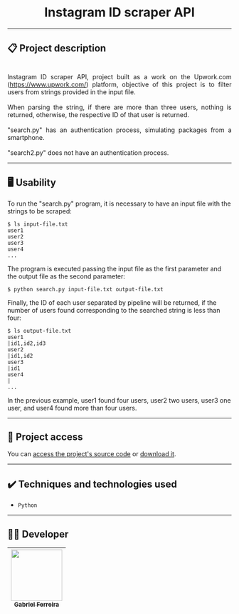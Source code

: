 <h1 align="center">Instagram ID scraper API</h1>

<hr>

## 📋 Project description

<p align="justify">
  <br>
  Instagram ID scraper API, project built as a work on the Upwork.com (<a href='https://www.upwork.com/'>https://www.upwork.com/</a>) platform, objective of this project is to filter users from strings provided in the input file. <br>
  <br>
When parsing the string, if there are more than three users, nothing is returned, otherwise, the respective ID of that user is returned.<br>
  <br>
"search.py" has an authentication process, simulating packages from a smartphone.<br>
  <br>
"search2.py" does not have an authentication process.<br>
</p>

<hr>


## 🖥️ Usability

<!--sec data-title="Prompt: OS X and Linux" data-id="OSX_Linux_prompt" data-collapse=true ces-->

To run the "search.py" program, it is necessary to have an input file with the strings to be scraped: <br>

    $ ls input-file.txt 
    user1
    user2
    user3
    user4
    ...

The program is executed passing the input file as the first parameter and the output file as the second parameter: <br>  

    $ python search.py input-file.txt output-file.txt

Finally, the ID of each user separated by pipeline will be returned, if the number of users found corresponding to the searched string is less than four: <br>

    $ ls output-file.txt 
    user1
    |id1,id2,id3
    user2
    |id1,id2
    user3
    |id1
    user4
    |
    ...
    
In the previous example, user1 found four users, user2 two users, user3 one user, and user4 found more than four users.

<!--endsec-->


<hr>

## 📁 Project access

You can [access the project's source code](https://github.com/GabesSeven/instagram-id-scraper-api/) or [download it](https://github.com/GabesSeven/instagram-id-scraper-api/archive/refs/heads/main.zip).

<hr>

## ✔️ Techniques and technologies used

- ``Python``

<hr>

## 🧑‍💻 Developer

| [<img src="https://avatars.githubusercontent.com/u/37443722?v=4" width=115><br><sub>Gabriel Ferreira</sub>](https://github.com/GabesSeven)
| :---: 
